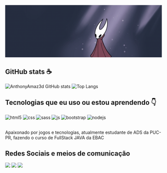 <div>
  <img src="https://github.com/AnthonyAmaz3d/AnthonyAmaz3d/blob/main/CLICK%20HERE.gif?raw=true">
</div>

## GitHub stats :coffee:

![AnthonyAmaz3d GitHub stats](https://github-readme-stats.vercel.app/api?username=AnthonyAmaz3d&show_icons=true&theme=radical)
![Top Langs](https://github-readme-stats.vercel.app/api/top-langs/?username=AnthonyAmaz3d&size)

## Tecnologias que eu uso ou estou aprendendo 👇

<div style="display: inline_block">
  <img align="center" alt="html5" src="https://img.shields.io/badge/HTML5-E34F26?style=for-the-badge&logo=html5&logoColor=white" />
  <img align="center" alt="css" src="https://img.shields.io/badge/CSS3-1572B6?style=for-the-badge&logo=css3&logoColor=white" />
  <img align="center" alt="sass" src="https://img.shields.io/badge/Sass-CC6699?style=for-the-badge&logo=sass&logoColor=white" />
  <img align="center" alt="js" src="https://img.shields.io/badge/JavaScript-F7DF1E?style=for-the-badge&logo=javascript&logoColor=black" />
  <img align="center" alt="bootstrap" src="https://img.shields.io/badge/Bootstrap-563D7C?style=for-the-badge&logo=bootstrap&logoColor=white" />
  <img align="center" alt="nodejs" src="https://img.shields.io/badge/Node.js-43853D?style=for-the-badge&logo=node.js&logoColor=white" />
</div><br/>

Apaixonado por jogos e tecnologias, atualmente estudante de ADS da PUC-PR, fazendo o curso de FullStack JAVA da EBAC

## Redes Sociais e meios de comunicação

<div> 
  <a href="https://instagram.com/anthony_maiad" target="_blank"><img src="https://img.shields.io/badge/-Instagram-%23E4405F?style=for-the-badge&logo=instagram&logoColor=white" target="_blank"></a>
  <a href = "mailto:anthony.amaz3d@gmail.com"><img src="https://img.shields.io/badge/-Gmail-%23333?style=for-the-badge&logo=gmail&logoColor=white" target="_blank"></a>
  <a href="https://www.linkedin.com/in/anthony-maia20/" target="_blank"><img src="https://img.shields.io/badge/-LinkedIn-%230077B5?style=for-the-badge&logo=linkedin&logoColor=white" target="_blank"></a> 
</div>
